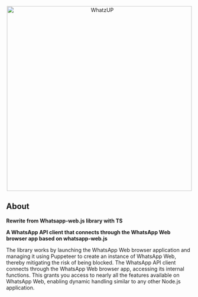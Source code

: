 <div align="center">
    <img src="https://res.cloudinary.com/dnhxygy8z/image/upload/v1718282774/whatzup/OIG2__1_-removebg-preview_vsjv61.png" title="whatzup-.js" alt="WhatzUP" width="500" />
</div>

## About
**Rewrite from Whatsapp-web.js library with TS**

**A WhatsApp API client that connects through the WhatsApp Web browser app based on whatsapp-web.js**

The library works by launching the WhatsApp Web browser application and managing it using Puppeteer to create an instance of WhatsApp Web, thereby mitigating the risk of being blocked. 
The WhatsApp API client connects through the WhatsApp Web browser app, accessing its internal functions. This grants you access to nearly all the features available on WhatsApp Web, enabling dynamic handling similar to any other Node.js application.



